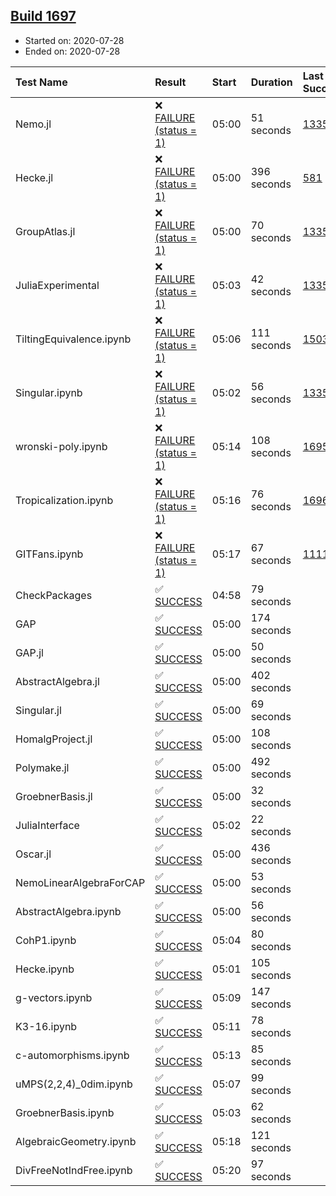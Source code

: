 ## [Build 1697](https://oscarci.mathematik.uni-kl.de/job/oscar-julia-1.4/1697/)

* Started on: 2020-07-28
* Ended on: 2020-07-28

| Test Name    | Result | Start | Duration | Last Success | First Failure |
|:-------------|:-------|:------|:---------|:-------------|:--------------|
| Nemo.jl | ❌ [FAILURE (status = 1)](https://oscarci.mathematik.uni-kl.de/job/oscar-julia-1.4/1697/artifact/logs/build-1697/Nemo.jl.log) | 05:00 | 51 seconds | [1335](https://oscarci.mathematik.uni-kl.de/job/oscar-julia-1.4/1335/) | [1336](https://oscarci.mathematik.uni-kl.de/job/oscar-julia-1.4/1336/) |
| Hecke.jl | ❌ [FAILURE (status = 1)](https://oscarci.mathematik.uni-kl.de/job/oscar-julia-1.4/1697/artifact/logs/build-1697/Hecke.jl.log) | 05:00 | 396 seconds | [581](https://oscarci.mathematik.uni-kl.de/job/oscar-julia-1.4/581/) | [582](https://oscarci.mathematik.uni-kl.de/job/oscar-julia-1.4/582/) |
| GroupAtlas.jl | ❌ [FAILURE (status = 1)](https://oscarci.mathematik.uni-kl.de/job/oscar-julia-1.4/1697/artifact/logs/build-1697/GroupAtlas.jl.log) | 05:00 | 70 seconds | [1335](https://oscarci.mathematik.uni-kl.de/job/oscar-julia-1.4/1335/) | [1336](https://oscarci.mathematik.uni-kl.de/job/oscar-julia-1.4/1336/) |
| JuliaExperimental | ❌ [FAILURE (status = 1)](https://oscarci.mathematik.uni-kl.de/job/oscar-julia-1.4/1697/artifact/logs/build-1697/JuliaExperimental.log) | 05:03 | 42 seconds | [1335](https://oscarci.mathematik.uni-kl.de/job/oscar-julia-1.4/1335/) | [1336](https://oscarci.mathematik.uni-kl.de/job/oscar-julia-1.4/1336/) |
| TiltingEquivalence.ipynb | ❌ [FAILURE (status = 1)](https://oscarci.mathematik.uni-kl.de/job/oscar-julia-1.4/1697/artifact/logs/build-1697/TiltingEquivalence.ipynb.log) | 05:06 | 111 seconds | [1503](https://oscarci.mathematik.uni-kl.de/job/oscar-julia-1.4/1503/) | [1504](https://oscarci.mathematik.uni-kl.de/job/oscar-julia-1.4/1504/) |
| Singular.ipynb | ❌ [FAILURE (status = 1)](https://oscarci.mathematik.uni-kl.de/job/oscar-julia-1.4/1697/artifact/logs/build-1697/Singular.ipynb.log) | 05:02 | 56 seconds | [1335](https://oscarci.mathematik.uni-kl.de/job/oscar-julia-1.4/1335/) | [1336](https://oscarci.mathematik.uni-kl.de/job/oscar-julia-1.4/1336/) |
| wronski-poly.ipynb | ❌ [FAILURE (status = 1)](https://oscarci.mathematik.uni-kl.de/job/oscar-julia-1.4/1697/artifact/logs/build-1697/wronski-poly.ipynb.log) | 05:14 | 108 seconds | [1695](https://oscarci.mathematik.uni-kl.de/job/oscar-julia-1.4/1695/) | [1696](https://oscarci.mathematik.uni-kl.de/job/oscar-julia-1.4/1696/) |
| Tropicalization.ipynb | ❌ [FAILURE (status = 1)](https://oscarci.mathematik.uni-kl.de/job/oscar-julia-1.4/1697/artifact/logs/build-1697/Tropicalization.ipynb.log) | 05:16 | 76 seconds | [1696](https://oscarci.mathematik.uni-kl.de/job/oscar-julia-1.4/1696/) | [1697](https://oscarci.mathematik.uni-kl.de/job/oscar-julia-1.4/1697/) |
| GITFans.ipynb | ❌ [FAILURE (status = 1)](https://oscarci.mathematik.uni-kl.de/job/oscar-julia-1.4/1697/artifact/logs/build-1697/GITFans.ipynb.log) | 05:17 | 67 seconds | [1111](https://oscarci.mathematik.uni-kl.de/job/oscar-julia-1.4/1111/) | [1112](https://oscarci.mathematik.uni-kl.de/job/oscar-julia-1.4/1112/) |
| CheckPackages | ✅ [SUCCESS](https://oscarci.mathematik.uni-kl.de/job/oscar-julia-1.4/1697/artifact/logs/build-1697/CheckPackages.log) | 04:58 | 79 seconds |  |  |
| GAP | ✅ [SUCCESS](https://oscarci.mathematik.uni-kl.de/job/oscar-julia-1.4/1697/artifact/logs/build-1697/GAP.log) | 05:00 | 174 seconds |  |  |
| GAP.jl | ✅ [SUCCESS](https://oscarci.mathematik.uni-kl.de/job/oscar-julia-1.4/1697/artifact/logs/build-1697/GAP.jl.log) | 05:00 | 50 seconds |  |  |
| AbstractAlgebra.jl | ✅ [SUCCESS](https://oscarci.mathematik.uni-kl.de/job/oscar-julia-1.4/1697/artifact/logs/build-1697/AbstractAlgebra.jl.log) | 05:00 | 402 seconds |  |  |
| Singular.jl | ✅ [SUCCESS](https://oscarci.mathematik.uni-kl.de/job/oscar-julia-1.4/1697/artifact/logs/build-1697/Singular.jl.log) | 05:00 | 69 seconds |  |  |
| HomalgProject.jl | ✅ [SUCCESS](https://oscarci.mathematik.uni-kl.de/job/oscar-julia-1.4/1697/artifact/logs/build-1697/HomalgProject.jl.log) | 05:00 | 108 seconds |  |  |
| Polymake.jl | ✅ [SUCCESS](https://oscarci.mathematik.uni-kl.de/job/oscar-julia-1.4/1697/artifact/logs/build-1697/Polymake.jl.log) | 05:00 | 492 seconds |  |  |
| GroebnerBasis.jl | ✅ [SUCCESS](https://oscarci.mathematik.uni-kl.de/job/oscar-julia-1.4/1697/artifact/logs/build-1697/GroebnerBasis.jl.log) | 05:00 | 32 seconds |  |  |
| JuliaInterface | ✅ [SUCCESS](https://oscarci.mathematik.uni-kl.de/job/oscar-julia-1.4/1697/artifact/logs/build-1697/JuliaInterface.log) | 05:02 | 22 seconds |  |  |
| Oscar.jl | ✅ [SUCCESS](https://oscarci.mathematik.uni-kl.de/job/oscar-julia-1.4/1697/artifact/logs/build-1697/Oscar.jl.log) | 05:00 | 436 seconds |  |  |
| NemoLinearAlgebraForCAP | ✅ [SUCCESS](https://oscarci.mathematik.uni-kl.de/job/oscar-julia-1.4/1697/artifact/logs/build-1697/NemoLinearAlgebraForCAP.log) | 05:00 | 53 seconds |  |  |
| AbstractAlgebra.ipynb | ✅ [SUCCESS](https://oscarci.mathematik.uni-kl.de/job/oscar-julia-1.4/1697/artifact/logs/build-1697/AbstractAlgebra.ipynb.log) | 05:00 | 56 seconds |  |  |
| CohP1.ipynb | ✅ [SUCCESS](https://oscarci.mathematik.uni-kl.de/job/oscar-julia-1.4/1697/artifact/logs/build-1697/CohP1.ipynb.log) | 05:04 | 80 seconds |  |  |
| Hecke.ipynb | ✅ [SUCCESS](https://oscarci.mathematik.uni-kl.de/job/oscar-julia-1.4/1697/artifact/logs/build-1697/Hecke.ipynb.log) | 05:01 | 105 seconds |  |  |
| g-vectors.ipynb | ✅ [SUCCESS](https://oscarci.mathematik.uni-kl.de/job/oscar-julia-1.4/1697/artifact/logs/build-1697/g-vectors.ipynb.log) | 05:09 | 147 seconds |  |  |
| K3-16.ipynb | ✅ [SUCCESS](https://oscarci.mathematik.uni-kl.de/job/oscar-julia-1.4/1697/artifact/logs/build-1697/K3-16.ipynb.log) | 05:11 | 78 seconds |  |  |
| c-automorphisms.ipynb | ✅ [SUCCESS](https://oscarci.mathematik.uni-kl.de/job/oscar-julia-1.4/1697/artifact/logs/build-1697/c-automorphisms.ipynb.log) | 05:13 | 85 seconds |  |  |
| uMPS(2,2,4)_0dim.ipynb | ✅ [SUCCESS](https://oscarci.mathematik.uni-kl.de/job/oscar-julia-1.4/1697/artifact/logs/build-1697/uMPS-2-2-4-_0dim.ipynb.log) | 05:07 | 99 seconds |  |  |
| GroebnerBasis.ipynb | ✅ [SUCCESS](https://oscarci.mathematik.uni-kl.de/job/oscar-julia-1.4/1697/artifact/logs/build-1697/GroebnerBasis.ipynb.log) | 05:03 | 62 seconds |  |  |
| AlgebraicGeometry.ipynb | ✅ [SUCCESS](https://oscarci.mathematik.uni-kl.de/job/oscar-julia-1.4/1697/artifact/logs/build-1697/AlgebraicGeometry.ipynb.log) | 05:18 | 121 seconds |  |  |
| DivFreeNotIndFree.ipynb | ✅ [SUCCESS](https://oscarci.mathematik.uni-kl.de/job/oscar-julia-1.4/1697/artifact/logs/build-1697/DivFreeNotIndFree.ipynb.log) | 05:20 | 97 seconds |  |  |

